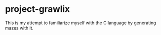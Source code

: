 project-grawlix
===============

This is my attempt to familiarize myself with the C language by generating mazes with it.

